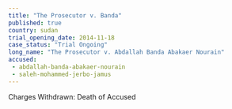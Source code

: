 ```yaml
---
title: "The Prosecutor v. Banda"
published: true
country: sudan
trial_opening_date: 2014-11-18
case_status: "Trial Ongoing"
long_name: "The Prosecutor v. Abdallah Banda Abakaer Nourain"
accused:
 - abdallah-banda-abakaer-nourain
 - saleh-mohammed-jerbo-jamus
---
```

Charges Withdrawn: Death of Accused
